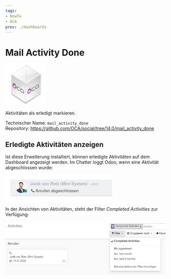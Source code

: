 ```yaml
---
tags:
- HowTo
- OCA
prev: ./dashboards
---
```

# Mail Activity Done
![icon_oca_app](assets/icon_oca_app.png)

Aktivitäten als erledigt markieren.

Technischer Name: `mail_activity_done`\
Repository: <https://github.com/OCA/social/tree/14.0/mail_activity_done>

## Erledigte Aktivitäten anzeigen

Ist diese Erweiterung installiert, können erledigte Aktivitäten auf dem Dashboard angezeigt werden. Im Chatter loggt Odoo, wenn eine Aktivität abgeschlossen wurde:

![](assets/Mail%20Activity%20Done.png)

In der Ansichten von Aktivitäten, steht der Filter *Completed Activities* zur Verfügung:

![](assets/Mail%20Activity%20Done%20Filter.png)